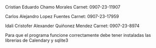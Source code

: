 Cristian Eduardo Chamo Morales
Carnet: 0907-23-11907

Carlos Alejandro Lopez Fuentes
Carnet: 0907-23-17959

Idali Cristofer Alexander Quiñonez Mendez 
Carnet: 0907-23-8974

Para que el programa funcione correctamente debe tener instaladas las librerias de Calendary y sqlite3 
